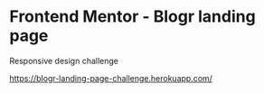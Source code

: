 # Frontend Mentor - Blogr landing page

Responsive design challenge

https://blogr-landing-page-challenge.herokuapp.com/
